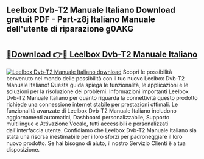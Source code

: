## Leelbox Dvb-T2 Manuale Italiano Download gratuit PDF - Part-z8j Italiano Manuale dell'utente di riparazione g0AKG

# <h2><a href="http://dfbntrf.blite.top/?on=Leelbox+Dvb-T2+Manuale+Italiano">🔗Download 👉🔴 Leelbox Dvb-T2 Manuale Italiano</a></h2>

[![Leelbox Dvb-T2 Manuale Italiano download](https://i.imgur.com/lujVjoI.png)](http://dfbntrf.blite.top/?on=Leelbox+Dvb-T2+Manuale+Italiano)
Scopri le possibilità benvenuto nel mondo delle possibilità con il tuo nuovo Leelbox Dvb-T2 Manuale Italiano! Questa guida spiega le funzionalità, le applicazioni e le soluzioni per la risoluzione dei problemi. Informazioni importanti Leelbox Dvb-T2 Manuale Italiano per quanto riguarda la connettività questo prodotto richiede una connessione internet stabile per prestazioni ottimali. Le funzionalità avanzate di Leelbox Dvb-T2 Manuale Italiano includono aggiornamenti automatici, Dashboard personalizzabile, Supporto multilingue e Attivazione Vocale, tutti accessibili e personalizzati dall'interfaccia utente. Confidiamo che Leelbox Dvb-T2 Manuale Italiano sia stata una risorsa inestimabile per i loro sforzi per padroneggiare il loro nuovo prodotto. Se hai bisogno di aiuto, il nostro Servizio Clienti è a tua disposizione.
